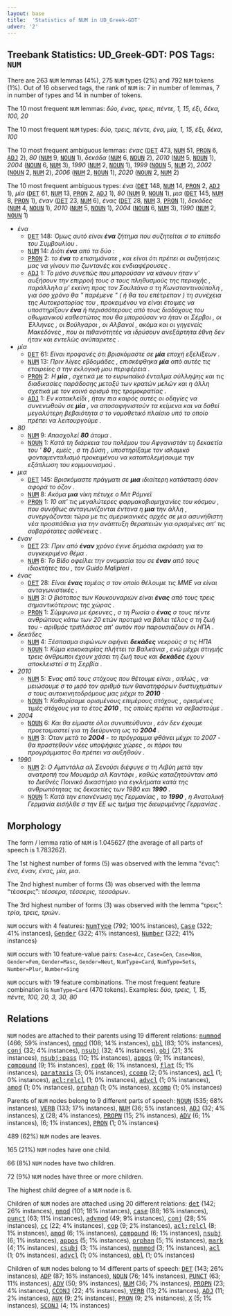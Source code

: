 ```yaml
---
layout: base
title:  'Statistics of NUM in UD_Greek-GDT'
udver: '2'
---
```


## Treebank Statistics: UD_Greek-GDT: POS Tags: `NUM`

There are 263 `NUM` lemmas (4%), 275 `NUM` types (2%) and 792 `NUM` tokens (1%).
Out of 16 observed tags, the rank of `NUM` is: 7 in number of lemmas, 7 in number of types and 14 in number of tokens.

The 10 most frequent `NUM` lemmas: <em>δύο, ένας, τρεις, πέντε, 1, 15, έξι, δέκα, 100, 20</em>

The 10 most frequent `NUM` types:  <em>δύο, τρεις, πέντε, ένα, μία, 1, 15, έξι, δέκα, 100</em>

The 10 most frequent ambiguous lemmas: <em>ένας</em> (<tt><a href="el_gdt-pos-DET.html">DET</a></tt> 473, <tt><a href="el_gdt-pos-NUM.html">NUM</a></tt> 51, <tt><a href="el_gdt-pos-PRON.html">PRON</a></tt> 6, <tt><a href="el_gdt-pos-ADJ.html">ADJ</a></tt> 2), <em>80</em> (<tt><a href="el_gdt-pos-NUM.html">NUM</a></tt> 9, <tt><a href="el_gdt-pos-NOUN.html">NOUN</a></tt> 1), <em>δεκάδα</em> (<tt><a href="el_gdt-pos-NUM.html">NUM</a></tt> 6, <tt><a href="el_gdt-pos-NOUN.html">NOUN</a></tt> 2), <em>2010</em> (<tt><a href="el_gdt-pos-NUM.html">NUM</a></tt> 5, <tt><a href="el_gdt-pos-NOUN.html">NOUN</a></tt> 1), <em>2004</em> (<tt><a href="el_gdt-pos-NOUN.html">NOUN</a></tt> 6, <tt><a href="el_gdt-pos-NUM.html">NUM</a></tt> 3), <em>1990</em> (<tt><a href="el_gdt-pos-NUM.html">NUM</a></tt> 2, <tt><a href="el_gdt-pos-NOUN.html">NOUN</a></tt> 1), <em>1999</em> (<tt><a href="el_gdt-pos-NOUN.html">NOUN</a></tt> 5, <tt><a href="el_gdt-pos-NUM.html">NUM</a></tt> 2), <em>2002</em> (<tt><a href="el_gdt-pos-NOUN.html">NOUN</a></tt> 2, <tt><a href="el_gdt-pos-NUM.html">NUM</a></tt> 2), <em>2006</em> (<tt><a href="el_gdt-pos-NUM.html">NUM</a></tt> 2, <tt><a href="el_gdt-pos-NOUN.html">NOUN</a></tt> 1), <em>2020</em> (<tt><a href="el_gdt-pos-NOUN.html">NOUN</a></tt> 2, <tt><a href="el_gdt-pos-NUM.html">NUM</a></tt> 2)

The 10 most frequent ambiguous types:  <em>ένα</em> (<tt><a href="el_gdt-pos-DET.html">DET</a></tt> 148, <tt><a href="el_gdt-pos-NUM.html">NUM</a></tt> 14, <tt><a href="el_gdt-pos-PRON.html">PRON</a></tt> 2, <tt><a href="el_gdt-pos-ADJ.html">ADJ</a></tt> 1), <em>μία</em> (<tt><a href="el_gdt-pos-DET.html">DET</a></tt> 61, <tt><a href="el_gdt-pos-NUM.html">NUM</a></tt> 13, <tt><a href="el_gdt-pos-PRON.html">PRON</a></tt> 2, <tt><a href="el_gdt-pos-ADJ.html">ADJ</a></tt> 1), <em>80</em> (<tt><a href="el_gdt-pos-NUM.html">NUM</a></tt> 9, <tt><a href="el_gdt-pos-NOUN.html">NOUN</a></tt> 1), <em>μια</em> (<tt><a href="el_gdt-pos-DET.html">DET</a></tt> 145, <tt><a href="el_gdt-pos-NUM.html">NUM</a></tt> 8, <tt><a href="el_gdt-pos-PRON.html">PRON</a></tt> 1), <em>έναν</em> (<tt><a href="el_gdt-pos-DET.html">DET</a></tt> 23, <tt><a href="el_gdt-pos-NUM.html">NUM</a></tt> 6), <em>ένας</em> (<tt><a href="el_gdt-pos-DET.html">DET</a></tt> 28, <tt><a href="el_gdt-pos-NUM.html">NUM</a></tt> 3, <tt><a href="el_gdt-pos-PRON.html">PRON</a></tt> 1), <em>δεκάδες</em> (<tt><a href="el_gdt-pos-NUM.html">NUM</a></tt> 4, <tt><a href="el_gdt-pos-NOUN.html">NOUN</a></tt> 1), <em>2010</em> (<tt><a href="el_gdt-pos-NUM.html">NUM</a></tt> 5, <tt><a href="el_gdt-pos-NOUN.html">NOUN</a></tt> 1), <em>2004</em> (<tt><a href="el_gdt-pos-NOUN.html">NOUN</a></tt> 6, <tt><a href="el_gdt-pos-NUM.html">NUM</a></tt> 3), <em>1990</em> (<tt><a href="el_gdt-pos-NUM.html">NUM</a></tt> 2, <tt><a href="el_gdt-pos-NOUN.html">NOUN</a></tt> 1)


* <em>ένα</em>
  * <tt><a href="el_gdt-pos-DET.html">DET</a></tt> 148: <em>Όμως αυτό είναι <b>ένα</b> ζήτημα που συζητείται σ το επίπεδο του Συμβουλίου .</em>
  * <tt><a href="el_gdt-pos-NUM.html">NUM</a></tt> 14: <em>Διότι <b>ένα</b> από τα δύο :</em>
  * <tt><a href="el_gdt-pos-PRON.html">PRON</a></tt> 2: <em>το <b>ένα</b> το επισημάνατε , και είναι ότι πρέπει οι συζητήσεις μας να γίνουν πιο ζωντανές και ενδιαφέρουσες .</em>
  * <tt><a href="el_gdt-pos-ADJ.html">ADJ</a></tt> 1: <em>Το μόνο συνεπώς που μπορούσαν να κάνουν ήταν ν' αυξήσουν την επιρροή τους σ τους πληθυσμούς της περιοχής , παράλληλα μ' εκείνη προς τον Σουλτάνο σ τη Κωνσταντινούπολη , για όσο χρόνο θα " παρέμενε " ( ή θα του επέτρεπαν ) τη συνέχεια της Αυτοκρατορίας του , προκειμένου να είναι έτοιμες να υποστηρίξουν <b>ένα</b> ή περισσότερους από τους διαδόχους του οθωμανικού καθεστώτος που θα μπορούσαν να ήταν οι Σέρβοι , οι Έλληνες , οι Βούλγαροι , οι Αλβανοί , ακόμα και οι γηγενείς Μακεδόνες , που οι πιθανότητές να ιδρύσουν ανεξάρτητα έθνη δεν ήταν και εντελώς ανύπαρκτες .</em>
* <em>μία</em>
  * <tt><a href="el_gdt-pos-DET.html">DET</a></tt> 61: <em>Είναι προφανές ότι βρισκόμαστε σε <b>μία</b> εποχή εξελίξεων .</em>
  * <tt><a href="el_gdt-pos-NUM.html">NUM</a></tt> 13: <em>Πριν λίγες εβδομάδες , επισκέφθηκα <b>μία</b> από αυτές τις εταιρείες σ την εκλογική μου περιφέρεια .</em>
  * <tt><a href="el_gdt-pos-PRON.html">PRON</a></tt> 2: <em>Η <b>μία</b> , σχετικά με το ευρωπαϊκό ένταλμα σύλληψης και τις διαδικασίες παράδοσης μεταξύ των κρατών μελών και η άλλη σχετικά με τον κοινό ορισμό της τρομοκρατίας .</em>
  * <tt><a href="el_gdt-pos-ADJ.html">ADJ</a></tt> 1: <em>Εν κατακλείδι , ήταν πια καιρός αυτές οι οδηγίες να συνενωθούν σε <b>μία</b> , να αποσαφηνιστούν τα κείμενα και να δοθεί μεγαλύτερη βεβαιότητα σ το νομοθετικό πλαίσιο υπό το οποίο πρέπει να λειτουργούμε .</em>
* <em>80</em>
  * <tt><a href="el_gdt-pos-NUM.html">NUM</a></tt> 9: <em>Απασχολεί <b>80</b> άτομα .</em>
  * <tt><a href="el_gdt-pos-NOUN.html">NOUN</a></tt> 1: <em>Κατά τη διάρκεια του πολέμου του Αφγανιστάν τη δεκαετία του ' <b>80</b> , εμείς , σ τη Δύση , υποστηρίξαμε τον ισλαμικό φονταμενταλισμό προκειμένου να καταπολεμήσουμε την εξάπλωση του κομμουνισμού .</em>
* <em>μια</em>
  * <tt><a href="el_gdt-pos-DET.html">DET</a></tt> 145: <em>Βρισκόμαστε πράγματι σε <b>μια</b> ιδιαίτερη κατάσταση όσον αφορά το όζον .</em>
  * <tt><a href="el_gdt-pos-NUM.html">NUM</a></tt> 8: <em>Ακόμα <b>μια</b> νίκη πέτυχε ο Μιτ Ρόμνεϊ</em>
  * <tt><a href="el_gdt-pos-PRON.html">PRON</a></tt> 1: <em>10 απ’ τις μεγαλύτερες φαρμακοβιομηχανίες του κόσμου , που συνήθως ανταγωνίζονται έντονα η <b>μια</b> την άλλη , συνεργάζονται τώρα με τις αμερικανικές αρχές σε μια ασυνήθιστη νέα προσπάθεια για την ανάπτυξη θεραπειών για ορισμένες απ’ τις σοβαρότατες ασθένειες .</em>
* <em>έναν</em>
  * <tt><a href="el_gdt-pos-DET.html">DET</a></tt> 23: <em>Πριν από <b>έναν</b> χρόνο έγινε δημόσια ακρόαση για το συγκεκριμένο θέμα .</em>
  * <tt><a href="el_gdt-pos-NUM.html">NUM</a></tt> 6: <em>Το Βίδο οφείλει την ονομασία του σε <b>έναν</b> από τους ιδιοκτήτες του , τον Guido Malipieri .</em>
* <em>ένας</em>
  * <tt><a href="el_gdt-pos-DET.html">DET</a></tt> 28: <em>Είναι <b>ένας</b> τομέας σ τον οποίο θέλουμε τις ΜΜΕ να είναι ανταγωνιστικές .</em>
  * <tt><a href="el_gdt-pos-NUM.html">NUM</a></tt> 3: <em>Ο βιότοπος των Κουκουναριών είναι <b>ένας</b> από τους τρεις σημαντικότερους της χώρας .</em>
  * <tt><a href="el_gdt-pos-PRON.html">PRON</a></tt> 1: <em>Σύμφωνα με έρευνες , σ τη Ρωσία ο <b>ένας</b> σ τους πέντε ανθρώπους κάτω των 20 ετών προτιμά να βάλει τέλος σ τη ζωή του - αριθμός τριπλάσιος απ' αυτόν που παρουσιάζουν οι ΗΠΑ .</em>
* <em>δεκάδες</em>
  * <tt><a href="el_gdt-pos-NUM.html">NUM</a></tt> 4: <em>Ξέσπασμα σιφώνων αφήνει <b>δεκάδες</b> νεκρούς σ τις ΗΠΑ</em>
  * <tt><a href="el_gdt-pos-NOUN.html">NOUN</a></tt> 1: <em>Κύμα κακοκαιρίας πλήττει τα Βαλκάνια , ενώ μέχρι στιγμής τρεις άνθρωποι έχουν χάσει τη ζωή τους και <b>δεκάδες</b> έχουν αποκλειστεί σ τη Σερβία .</em>
* <em>2010</em>
  * <tt><a href="el_gdt-pos-NUM.html">NUM</a></tt> 5: <em>Ένας από τους στόχους που θέτουμε είναι , απλώς , να μειώσουμε σ το μισό τον αριθμό των θανατηφόρων δυστυχημάτων σ τους αυτοκινητοδρόμους μας μέχρι το <b>2010</b> ·</em>
  * <tt><a href="el_gdt-pos-NOUN.html">NOUN</a></tt> 1: <em>Καθορίσαμε ορισμένους επιμέρους στόχους , ορισμένες τιμές στόχους για το έτος <b>2010</b> , τις οποίες πρέπει να σεβαστούμε .</em>
* <em>2004</em>
  * <tt><a href="el_gdt-pos-NOUN.html">NOUN</a></tt> 6: <em>Και θα είμαστε όλοι συνυπεύθυνοι , εάν δεν έχουμε προετοιμαστεί για τη διεύρυνση ως το <b>2004</b> .</em>
  * <tt><a href="el_gdt-pos-NUM.html">NUM</a></tt> 3: <em>Όταν μετά το <b>2004</b> - το πρόγραμμα φθάνει μέχρι το 2007 - θα προστεθούν νέες υποψήφιες χώρες , οι πόροι του προγράμματος θα πρέπει να αυξηθούν .</em>
* <em>1990</em>
  * <tt><a href="el_gdt-pos-NUM.html">NUM</a></tt> 2: <em>Ο Αμπντάλα αλ Σενούσι διέφυγε σ τη Λιβύη μετά την ανατροπή του Μουαμάρ αλ Καντάφι , καθώς καταζητούνταν από το Διεθνές Ποινικό Δικαστήριο για εγκλήματα κατά της ανθρωπότητας τις δεκαετίες των 1980 και <b>1990</b> .</em>
  * <tt><a href="el_gdt-pos-NOUN.html">NOUN</a></tt> 1: <em>Κατά την επανένωση της Γερμανίας , το <b>1990</b> , η Ανατολική Γερμανία εισήλθε σ την ΕΕ ως τμήμα της διευρυμένης Γερμανίας .</em>

## Morphology

The form / lemma ratio of `NUM` is 1.045627 (the average of all parts of speech is 1.783262).

The 1st highest number of forms (5) was observed with the lemma “ένας”: <em>ένα, έναν, ένας, μία, μια</em>.

The 2nd highest number of forms (3) was observed with the lemma “τέσσερις”: <em>τέσσερα, τέσσερις, τεσσάρων</em>.

The 3rd highest number of forms (3) was observed with the lemma “τρεις”: <em>τρία, τρεις, τριών</em>.

`NUM` occurs with 4 features: <tt><a href="el_gdt-feat-NumType.html">NumType</a></tt> (792; 100% instances), <tt><a href="el_gdt-feat-Case.html">Case</a></tt> (322; 41% instances), <tt><a href="el_gdt-feat-Gender.html">Gender</a></tt> (322; 41% instances), <tt><a href="el_gdt-feat-Number.html">Number</a></tt> (322; 41% instances)

`NUM` occurs with 10 feature-value pairs: `Case=Acc`, `Case=Gen`, `Case=Nom`, `Gender=Fem`, `Gender=Masc`, `Gender=Neut`, `NumType=Card`, `NumType=Sets`, `Number=Plur`, `Number=Sing`

`NUM` occurs with 19 feature combinations.
The most frequent feature combination is `NumType=Card` (470 tokens).
Examples: <em>δύο, τρεις, 1, 15, πέντε, 100, 20, 3, 30, 80</em>


## Relations

`NUM` nodes are attached to their parents using 19 different relations: <tt><a href="el_gdt-dep-nummod.html">nummod</a></tt> (466; 59% instances), <tt><a href="el_gdt-dep-nmod.html">nmod</a></tt> (108; 14% instances), <tt><a href="el_gdt-dep-obl.html">obl</a></tt> (83; 10% instances), <tt><a href="el_gdt-dep-conj.html">conj</a></tt> (32; 4% instances), <tt><a href="el_gdt-dep-nsubj.html">nsubj</a></tt> (32; 4% instances), <tt><a href="el_gdt-dep-obj.html">obj</a></tt> (21; 3% instances), <tt><a href="el_gdt-dep-nsubj-pass.html">nsubj:pass</a></tt> (10; 1% instances), <tt><a href="el_gdt-dep-appos.html">appos</a></tt> (9; 1% instances), <tt><a href="el_gdt-dep-compound.html">compound</a></tt> (9; 1% instances), <tt><a href="el_gdt-dep-root.html">root</a></tt> (6; 1% instances), <tt><a href="el_gdt-dep-flat.html">flat</a></tt> (5; 1% instances), <tt><a href="el_gdt-dep-parataxis.html">parataxis</a></tt> (3; 0% instances), <tt><a href="el_gdt-dep-ccomp.html">ccomp</a></tt> (2; 0% instances), <tt><a href="el_gdt-dep-acl.html">acl</a></tt> (1; 0% instances), <tt><a href="el_gdt-dep-acl-relcl.html">acl:relcl</a></tt> (1; 0% instances), <tt><a href="el_gdt-dep-advcl.html">advcl</a></tt> (1; 0% instances), <tt><a href="el_gdt-dep-amod.html">amod</a></tt> (1; 0% instances), <tt><a href="el_gdt-dep-orphan.html">orphan</a></tt> (1; 0% instances), <tt><a href="el_gdt-dep-xcomp.html">xcomp</a></tt> (1; 0% instances)

Parents of `NUM` nodes belong to 9 different parts of speech: <tt><a href="el_gdt-pos-NOUN.html">NOUN</a></tt> (535; 68% instances), <tt><a href="el_gdt-pos-VERB.html">VERB</a></tt> (133; 17% instances), <tt><a href="el_gdt-pos-NUM.html">NUM</a></tt> (36; 5% instances), <tt><a href="el_gdt-pos-ADJ.html">ADJ</a></tt> (32; 4% instances), <tt><a href="el_gdt-pos-X.html">X</a></tt> (28; 4% instances), <tt><a href="el_gdt-pos-PROPN.html">PROPN</a></tt> (15; 2% instances), <tt><a href="el_gdt-pos-ADV.html">ADV</a></tt> (6; 1% instances),  (6; 1% instances), <tt><a href="el_gdt-pos-PRON.html">PRON</a></tt> (1; 0% instances)

489 (62%) `NUM` nodes are leaves.

165 (21%) `NUM` nodes have one child.

66 (8%) `NUM` nodes have two children.

72 (9%) `NUM` nodes have three or more children.

The highest child degree of a `NUM` node is 6.

Children of `NUM` nodes are attached using 20 different relations: <tt><a href="el_gdt-dep-det.html">det</a></tt> (142; 26% instances), <tt><a href="el_gdt-dep-nmod.html">nmod</a></tt> (101; 18% instances), <tt><a href="el_gdt-dep-case.html">case</a></tt> (88; 16% instances), <tt><a href="el_gdt-dep-punct.html">punct</a></tt> (63; 11% instances), <tt><a href="el_gdt-dep-advmod.html">advmod</a></tt> (49; 9% instances), <tt><a href="el_gdt-dep-conj.html">conj</a></tt> (28; 5% instances), <tt><a href="el_gdt-dep-cc.html">cc</a></tt> (22; 4% instances), <tt><a href="el_gdt-dep-cop.html">cop</a></tt> (9; 2% instances), <tt><a href="el_gdt-dep-acl-relcl.html">acl:relcl</a></tt> (8; 1% instances), <tt><a href="el_gdt-dep-amod.html">amod</a></tt> (6; 1% instances), <tt><a href="el_gdt-dep-compound.html">compound</a></tt> (6; 1% instances), <tt><a href="el_gdt-dep-nsubj.html">nsubj</a></tt> (6; 1% instances), <tt><a href="el_gdt-dep-appos.html">appos</a></tt> (5; 1% instances), <tt><a href="el_gdt-dep-orphan.html">orphan</a></tt> (5; 1% instances), <tt><a href="el_gdt-dep-mark.html">mark</a></tt> (4; 1% instances), <tt><a href="el_gdt-dep-csubj.html">csubj</a></tt> (3; 1% instances), <tt><a href="el_gdt-dep-nummod.html">nummod</a></tt> (3; 1% instances), <tt><a href="el_gdt-dep-acl.html">acl</a></tt> (1; 0% instances), <tt><a href="el_gdt-dep-advcl.html">advcl</a></tt> (1; 0% instances), <tt><a href="el_gdt-dep-obl.html">obl</a></tt> (1; 0% instances)

Children of `NUM` nodes belong to 14 different parts of speech: <tt><a href="el_gdt-pos-DET.html">DET</a></tt> (143; 26% instances), <tt><a href="el_gdt-pos-ADP.html">ADP</a></tt> (87; 16% instances), <tt><a href="el_gdt-pos-NOUN.html">NOUN</a></tt> (76; 14% instances), <tt><a href="el_gdt-pos-PUNCT.html">PUNCT</a></tt> (63; 11% instances), <tt><a href="el_gdt-pos-ADV.html">ADV</a></tt> (50; 9% instances), <tt><a href="el_gdt-pos-NUM.html">NUM</a></tt> (36; 7% instances), <tt><a href="el_gdt-pos-PROPN.html">PROPN</a></tt> (23; 4% instances), <tt><a href="el_gdt-pos-CCONJ.html">CCONJ</a></tt> (22; 4% instances), <tt><a href="el_gdt-pos-VERB.html">VERB</a></tt> (13; 2% instances), <tt><a href="el_gdt-pos-ADJ.html">ADJ</a></tt> (11; 2% instances), <tt><a href="el_gdt-pos-AUX.html">AUX</a></tt> (9; 2% instances), <tt><a href="el_gdt-pos-PRON.html">PRON</a></tt> (9; 2% instances), <tt><a href="el_gdt-pos-X.html">X</a></tt> (5; 1% instances), <tt><a href="el_gdt-pos-SCONJ.html">SCONJ</a></tt> (4; 1% instances)


